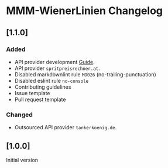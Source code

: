 # MMM-WienerLinien Changelog

## [1.1.0]

### Added

- API provider development [Guide](apis).
- API provider `spritpreisrechner.at`.
- Disabled markdownlint rule `MD026` (no-trailing-punctuation)
- Disabled eslint rule `no-console`
- Contributing guidelines
- Issue template
- Pull request template

### Changed

- Outsourced API provider `tankerkoenig.de`.

## [1.0.0]

Initial version
